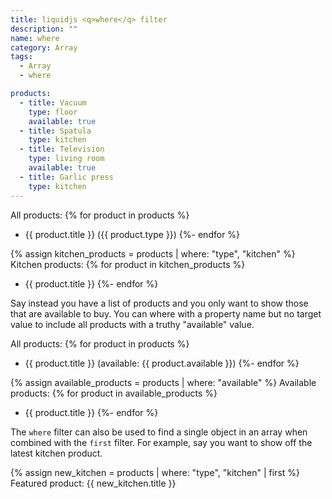 ```yaml
---
title: liquidjs <q>where</q> filter
description: ""
name: where
category: Array
tags:
  - Array
  - where

products:
  - title: Vacuum
    type: floor
    available: true
  - title: Spatula
    type: kitchen
  - title: Television
    type: living room
    available: true
  - title: Garlic press
    type: kitchen
---
```


All products:
{% for product in products %}
- {{ product.title }} ({{ product.type }})
{%- endfor %}

{% assign kitchen_products = products | where: "type", "kitchen" %}
Kitchen products:
{% for product in kitchen_products %}
- {{ product.title }}
{%- endfor %}

<!-- Output:
All products:
- Vacuum (floor)
- Spatula (kitchen)
- Television (living room)
- Garlic press (kitchen)

Kitchen products:
- Spatula
- Garlic press
-->

Say instead you have a list of products and you only want to show those that are available to buy. You can where with a property name but no target value to include all products with a truthy "available" value.

All products:
{% for product in products %}
- {{ product.title }} (available: {{ product.available }})
{%- endfor %}

{% assign available_products = products | where: "available" %}
Available products:
{% for product in available_products %}
- {{ product.title }}
{%- endfor %}

<!-- Output:
All products:
- Vacuum (available: true)
- Spatula (available: )
- Television (available: true)
- Garlic press (available: )

Available products:
- Vacuum
- Television
-->

The `where` filter can also be used to find a single object in an array when combined with the `first` filter. For example, say you want to show off the latest kitchen product.

{% assign new_kitchen = products | where: "type", "kitchen" | first %}
Featured product: {{ new_kitchen.title }}
<!-- Output: "Featured product: Spatula" -->
